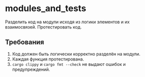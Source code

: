 # modules_and_tests

Разделить код на модули исходя из логики элементов и их взаимосвязей. Протестировать код.

## Требования
1) Код должен быть логически корректно разделён на модули.
2) Каждая функция протестирована.
3) `cargo clippy` и `cargo fmt --check` не выдают ошибок и предупреждений.
